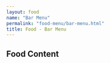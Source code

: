 ```yaml
---
layout: food
name: "Bar Menu"
permalink: "food-menu/bar-menu.html"
title: Food - Bar Menu
---
```


## Food Content
